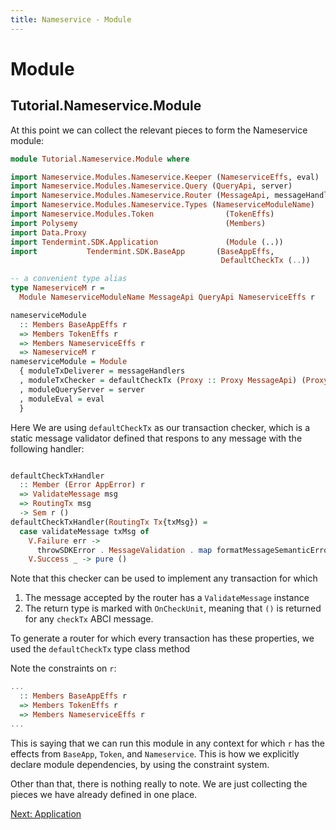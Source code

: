 ```yaml
---
title: Nameservice - Module
---
```


# Module

## Tutorial.Nameservice.Module

At this point we can collect the relevant pieces to form the Nameservice module:

~~~ haskell
module Tutorial.Nameservice.Module where

import Nameservice.Modules.Nameservice.Keeper (NameserviceEffs, eval)
import Nameservice.Modules.Nameservice.Query (QueryApi, server)
import Nameservice.Modules.Nameservice.Router (MessageApi, messageHandlers)
import Nameservice.Modules.Nameservice.Types (NameserviceModuleName)
import Nameservice.Modules.Token                (TokenEffs)
import Polysemy                                 (Members)
import Data.Proxy
import Tendermint.SDK.Application               (Module (..))
import           Tendermint.SDK.BaseApp       (BaseAppEffs,
                                               DefaultCheckTx (..))

-- a convenient type alias
type NameserviceM r =
  Module NameserviceModuleName MessageApi QueryApi NameserviceEffs r

nameserviceModule
  :: Members BaseAppEffs r
  => Members TokenEffs r
  => Members NameserviceEffs r
  => NameserviceM r
nameserviceModule = Module
  { moduleTxDeliverer = messageHandlers
  , moduleTxChecker = defaultCheckTx (Proxy :: Proxy MessageApi) (Proxy :: Proxy r)
  , moduleQueryServer = server
  , moduleEval = eval
  }

~~~

Here We are using `defaultCheckTx` as our transaction checker, which is a static message validator defined that respons to any message with the following handler:

~~~ haskell ignore

defaultCheckTxHandler
  :: Member (Error AppError) r
  => ValidateMessage msg
  => RoutingTx msg
  -> Sem r ()
defaultCheckTxHandler(RoutingTx Tx{txMsg}) =
  case validateMessage txMsg of
    V.Failure err ->
      throwSDKError . MessageValidation . map formatMessageSemanticError $ err
    V.Success _ -> pure ()

~~~

Note that this checker can be used to implement any transaction for which
1. The message accepted by the router has a `ValidateMessage` instance
2. The return type is marked with `OnCheckUnit`, meaning that `()` is returned for any `checkTx` ABCI message.

To generate a router for which every transaction has these properties, we used the `defaultCheckTx` type class method

Note the constraints on `r`:

~~~ haskell ignore
...
  :: Members BaseAppEffs r
  => Members TokenEffs r
  => Members NameserviceEffs r
...
~~~

This is saying that we can run this module in any context for which `r` has the effects from `BaseApp`, `Token`, and `Nameservice`. This is how we explicitly declare module dependencies, by using the constraint system.

Other than that, there is nothing really to note. We are just collecting the pieces we have already defined in one place.

[Next: Application](Application.md)
